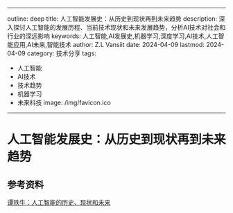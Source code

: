 









---
outline: deep
title: 人工智能发展史：从历史到现状再到未来趋势
description: 深入探讨人工智能的发展历程、当前技术现状和未来发展趋势，分析AI技术对社会和行业的深远影响
keywords: 人工智能,AI发展史,机器学习,深度学习,AI技术,人工智能应用,AI未来,智能技术
author: Z.L Vansiit
date: 2024-04-09
lastmod: 2024-04-09
category: 技术分享
tags:
  - 人工智能
  - AI技术
  - 技术趋势
  - 机器学习
  - 未来科技
image: /img/favicon.ico
---

# 人工智能发展史：从历史到现状再到未来趋势

## 参考资料

[谭铁牛：人工智能的历史、现状和未来](https://www.cas.cn/zjs/201902/t20190218_4679625.shtml)